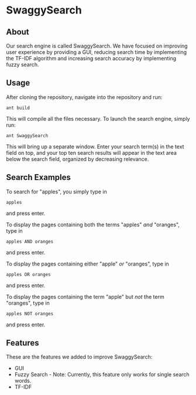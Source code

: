 # SwaggySearch

## About

Our search engine is called SwaggySearch. We have focused on improving user experience by providing a GUI, reducing search time by implementing the TF-IDF algorithm and increasing search accuracy by implementing fuzzy search.

## Usage

After cloning the repository, navigate into the repository and run:

```
ant build
```
This will compile all the files necessary. To launch the search engine, simply run:

```
ant SwaggySearch
```
This will bring up a separate window. Enter your search term(s) in the text field on top, and your top ten search results will appear in the text area below the search field, organized by decreasing relevance.

## Search Examples

To search for "apples", you simply type in
```
apples
```
and press enter.


To display the pages containing both the terms "apples" *and* "oranges", type in
```
apples AND oranges
```
and press enter.


To display the pages containing either "apple" *or* "oranges", type in
```
apples OR oranges
```
and press enter.


To display the pages containing the term "apple" but *not* the term "oranges", type in
```
apples NOT oranges
```
and press enter.

## Features
These are the features we added to improve SwaggySearch:
* GUI
* Fuzzy Search - Note: Currently, this feature only works for single search words.
* TF-IDF
